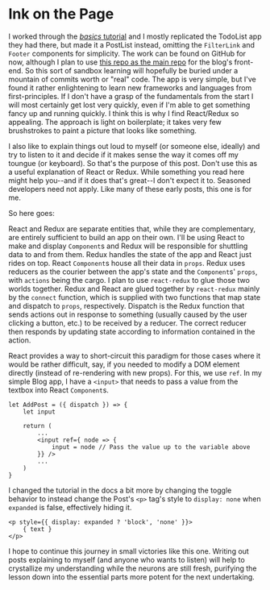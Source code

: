 # Ink on the Page

I worked through the [_basics_ tutorial](https://redux.js.org/docs/basics) and I 
mostly replicated the TodoList app they had there, but made it a PostList
instead, omitting the `FilterLink` and `Footer` components for simplicity. The
work can be found on GitHub for now, although I plan to use [this repo as the 
main repo](https://github.com/kevdougful/blog-ui) for the blog's front-end.  So 
this sort of sandbox learning will hopefully be buried under a mountain of
commits worth or "real" code.  The app is very simple, but I've found it rather
enlightening to learn new frameworks and languages from first-principles.  If I
don't have a grasp of the fundamentals from the start I will most certainly get
lost very quickly, even if I'm able to get something fancy up and running
quickly.  I think this is why I find React/Redux so appealing.  The approach is
light on boilerplate; it takes very few brushstrokes to paint a picture that
looks like something.

I also like to explain things out loud to myself (or someone else, ideally) and
try to listen to it and decide if it makes sense the way it comes off my toungue
(or keyboard).  So that's the purpose of this post.  Don't use this as a useful
explanation of React or Redux. While something you read here might help you--and
if it does that's great--I don't expect it to.  Seasoned developers need not
apply.  Like many of these early posts, this one is for me.  

So here goes:

React and Redux are separate entities that, while they are complementary, are
entirely sufficient to build an app on their own.  I'll be using React to make
and display `Component`s and Redux will be responsible for shuttling data to and
from them. Redux handles the state of the app and React just rides on top. React `Component`s house all their data in `props`. Redux uses reducers as the courier between the app's state and the `Component`s' `props`, with `actions` being the 
cargo. I plan to use `react-redux` to glue those two worlds together. Redux and 
React are glued together by `react-redux` mainly by the `connect` function,
which is supplied with two functions that map state and dispatch to `props`, 
respectively.  Dispatch is the Redux function that sends actions out in response
to something (usually caused by the user clicking a button, etc.) to be received
by a reducer.  The correct reducer then responds by updating state according to
information contained in the action.

React provides a way to short-circuit this paradigm for those cases where it 
would be rather difficult, say, if you needed to modify a DOM element directly
(instead of re-rendering with new props).  For this, we use `ref`.  In my simple
Blog app, I have a `<input>` that needs to pass a value from the textbox into 
React `Component`s.

```{js}
let AddPost = ({ dispatch }) => {
    let input

    return (
        ...
        <input ref={ node => {
            input = node // Pass the value up to the variable above
        }} />
        ...
    )
}
```

I changed the tutorial in the docs a bit more by changing the toggle behavior to
instead change the Post's `<p>` tag's style to `display: none` when `expanded`
is false, effectively hiding it.

```
<p style={{ display: expanded ? 'block', 'none' }}>
    { text }
</p>
```

I hope to continue this journey in small victories like this one.  Writing out
posts explaining to myself (and anyone who wants to listen) will help to
crystallize my understanding while the neurons are still fresh, purifying the
lesson down into the essential parts more potent for the next undertaking.
